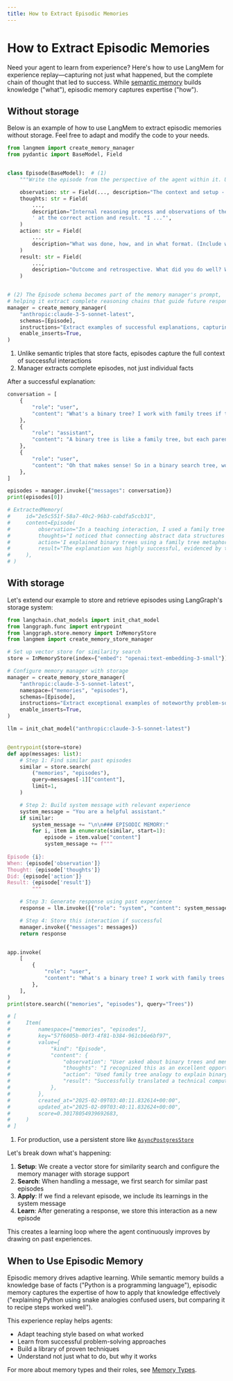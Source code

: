 ```yaml
---
title: How to Extract Episodic Memories
---
```


# How to Extract Episodic Memories

Need your agent to learn from experience? Here's how to use LangMem for experience replay—capturing not just what happened, but the complete chain of thought that led to success. While [semantic memory](./extract_semantic_memories.md) builds knowledge ("what"), episodic memory captures expertise ("how").

## Without storage

Below is an example of how to use LangMem to extract episodic memories without storage.
Feel free to adapt and modify the code to your needs.

```python
from langmem import create_memory_manager
from pydantic import BaseModel, Field


class Episode(BaseModel):  # (1)
    """Write the episode from the perspective of the agent within it. Use the benefit of hindsight to record the memory, saving the agent's key internal thought process so it can learn over time."""

    observation: str = Field(..., description="The context and setup - what happened")
    thoughts: str = Field(
        ...,
        description="Internal reasoning process and observations of the agent in the episode that let it arrive"
        ' at the correct action and result. "I ..."',
    )
    action: str = Field(
        ...,
        description="What was done, how, and in what format. (Include whatever is salient to the success of the action). I ..",
    )
    result: str = Field(
        ...,
        description="Outcome and retrospective. What did you do well? What could you do better next time? I ...",
    )


# (2) The Episode schema becomes part of the memory manager's prompt,
# helping it extract complete reasoning chains that guide future responses
manager = create_memory_manager(
    "anthropic:claude-3-5-sonnet-latest",
    schemas=[Episode],
    instructions="Extract examples of successful explanations, capturing the full chain of reasoning. Be concise in your explanations and precise in the logic of your reasoning.",
    enable_inserts=True,
)
```

1. Unlike semantic triples that store facts, episodes capture the full context of successful interactions
2. Manager extracts complete episodes, not just individual facts

After a successful explanation:

```python
conversation = [
    {
        "role": "user",
        "content": "What's a binary tree? I work with family trees if that helps",
    },
    {
        "role": "assistant",
        "content": "A binary tree is like a family tree, but each parent has at most 2 children. Here's a simple example:\n   Bob\n  /  \\\nAmy  Carl\n\nJust like in family trees, we call Bob the 'parent' and Amy and Carl the 'children'.",
    },
    {
        "role": "user",
        "content": "Oh that makes sense! So in a binary search tree, would it be like organizing a family by age?",
    },
]

episodes = manager.invoke({"messages": conversation})
print(episodes[0])

# ExtractedMemory(
#     id="2e5c551f-58a7-40c2-96b3-cabdfa5ccb31",
#     content=Episode(
#         observation="In a teaching interaction, I used a family tree analogy to explain binary trees, which led to a successful understanding. The student then made an insightful connection to binary search trees and age ordering.",
#         thoughts="I noticed that connecting abstract data structures to familiar concepts like family relationships made the concept more accessible. The student's quick grasp and ability to extend the analogy to binary search trees showed the effectiveness of this approach. Using relatable examples helps bridge the gap between technical concepts and everyday understanding.",
#         action='I explained binary trees using a family tree metaphor, drawing a simple diagram with "Bob" as parent and "Amy" and "Carl" as children. This visualization provided a concrete, relatable example that built on the student\'s existing knowledge of family trees.',
#         result="The explanation was highly successful, evidenced by the student's immediate comprehension (\"Oh that makes sense!\") and their ability to make the cognitive leap to understanding binary search trees' ordering property. For future explanations, I should continue using familiar analogies while being prepared to build upon them for more complex concepts. The family tree analogy proved particularly effective for explaining hierarchical structures.",
#     ),
# )

```

## With storage

Let's extend our example to store and retrieve episodes using LangGraph's storage system:

```python
from langchain.chat_models import init_chat_model
from langgraph.func import entrypoint
from langgraph.store.memory import InMemoryStore
from langmem import create_memory_store_manager

# Set up vector store for similarity search
store = InMemoryStore(index={"embed": "openai:text-embedding-3-small"})

# Configure memory manager with storage
manager = create_memory_store_manager(
    "anthropic:claude-3-5-sonnet-latest",
    namespace=("memories", "episodes"),
    schemas=[Episode],
    instructions="Extract exceptional examples of noteworthy problem-solving scenarios, including what made them effective.",
    enable_inserts=True,
)

llm = init_chat_model("anthropic:claude-3-5-sonnet-latest")


@entrypoint(store=store)
def app(messages: list):
    # Step 1: Find similar past episodes
    similar = store.search(
        ("memories", "episodes"),
        query=messages[-1]["content"],
        limit=1,
    )

    # Step 2: Build system message with relevant experience
    system_message = "You are a helpful assistant."
    if similar:
        system_message += "\n\n### EPISODIC MEMORY:"
        for i, item in enumerate(similar, start=1):
            episode = item.value["content"]
            system_message += f"""
            
Episode {i}:
When: {episode['observation']}
Thought: {episode['thoughts']}
Did: {episode['action']}
Result: {episode['result']}
        """

    # Step 3: Generate response using past experience
    response = llm.invoke([{"role": "system", "content": system_message}, *messages])

    # Step 4: Store this interaction if successful
    manager.invoke({"messages": messages})
    return response


app.invoke(
    [
        {
            "role": "user",
            "content": "What's a binary tree? I work with family trees if that helps",
        },
    ],
)
print(store.search(("memories", "episodes"), query="Trees"))

# [
#     Item(
#         namespace=["memories", "episodes"],
#         key="57f6005b-00f3-4f81-b384-961cb6e6bf97",
#         value={
#             "kind": "Episode",
#             "content": {
#                 "observation": "User asked about binary trees and mentioned familiarity with family trees. This presented an opportunity to explain a technical concept using a relatable analogy.",
#                 "thoughts": "I recognized this as an excellent opportunity to bridge understanding by connecting a computer science concept (binary trees) to something the user already knows (family trees). The key was to use their existing mental model of hierarchical relationships in families to explain binary tree structures.",
#                 "action": "Used family tree analogy to explain binary trees: Each person (node) in a binary tree can have at most two children (left and right), unlike family trees where people can have multiple children. Drew parallel between parent-child relationships in both structures while highlighting the key difference of the two-child limitation in binary trees.",
#                 "result": "Successfully translated a technical computer science concept into familiar terms. This approach demonstrated effective teaching through analogical reasoning - taking advantage of existing knowledge structures to build new understanding. For future similar scenarios, this reinforces the value of finding relatable real-world analogies when explaining technical concepts. The family tree comparison was particularly effective because it maintained the core concept of hierarchical relationships while clearly highlighting the key distinguishing feature (binary limitation).",
#             },
#         },
#         created_at="2025-02-09T03:40:11.832614+00:00",
#         updated_at="2025-02-09T03:40:11.832624+00:00",
#         score=0.30178054939692683,
#     )
# ]

```

1. For production, use a persistent store like [`AsyncPostgresStore`](https://langchain-ai.github.io/langgraph/reference/store/#langgraph.store.postgres.AsyncPostgresStore)

Let's break down what's happening:

1. **Setup**: We create a vector store for similarity search and configure the memory manager with storage support
2. **Search**: When handling a message, we first search for similar past episodes
3. **Apply**: If we find a relevant episode, we include its learnings in the system message
4. **Learn**: After generating a response, we store this interaction as a new episode

This creates a learning loop where the agent continuously improves by drawing on past experiences.

## When to Use Episodic Memory

Episodic memory drives adaptive learning. While semantic memory builds a knowledge base of facts ("Python is a programming language"), episodic memory captures the expertise of how to apply that knowledge effectively ("explaining Python using snake analogies confused users, but comparing it to recipe steps worked well").

This experience replay helps agents:
- Adapt teaching style based on what worked
- Learn from successful problem-solving approaches
- Build a library of proven techniques
- Understand not just what to do, but why it works

For more about memory types and their roles, see [Memory Types](../concepts/conceptual_guide.md#memory-types).
